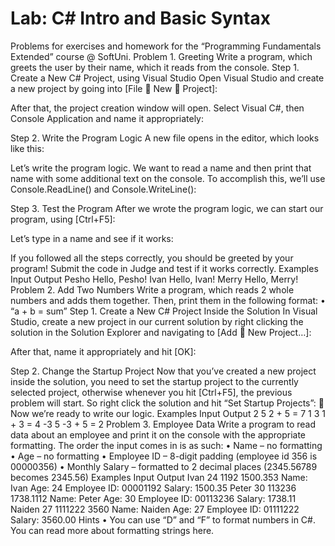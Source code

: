 # Lab: C# Intro and Basic Syntax
Problems for exercises and homework for the “Programming Fundamentals Extended” course @ SoftUni.
Problem 1.	Greeting
Write a program, which greets the user by their name, which it reads from the console.
Step 1.	Create a New C# Project, using Visual Studio
Open Visual Studio and create a new project by going into [File  New  Project]:
 
After that, the project creation window will open.
Select Visual C#, then Console Application and name it appropriately:
 
Step 2.	Write the Program Logic
A new file opens in the editor, which looks like this:
  
Let’s write the program logic. We want to read a name and then print that name with some additional text on the console. To accomplish this, we’ll use Console.ReadLine() and Console.WriteLine():
 
Step 3.	Test the Program
After we wrote the program logic, we can start our program, using [Ctrl+F5]:
 
Let’s type in a name and see if it works:
 
If you followed all the steps correctly, you should be greeted by your program! Submit the code in Judge and test if it works correctly.
Examples
Input	Output
Pesho	Hello, Pesho!
Ivan	Hello, Ivan!
Merry	Hello, Merry!
Problem 2.	Add Two Numbers
Write a program, which reads 2 whole numbers and adds them together. Then, print them in the following format: 
•	“a + b = sum”
Step 1.	Create a New C# Project Inside the Solution
In Visual Studio, create a new project in our current solution by right clicking the solution in the Solution Explorer and navigating to [Add  New Project…]:
 
After that, name it appropriately and hit [OK]:
 
Step 2.	Change the Startup Project
Now that you’ve created a new project inside the solution, you need to set the startup project to the currently selected project, otherwise whenever you hit [Ctrl+F5], the previous problem will start. So right click the solution and hit “Set Startup Projects”:
  		 
Now we’re ready to write our logic.
Examples
Input	Output
2
5	2 + 5 = 7
1
3	1 + 3 = 4
-3
5	-3 + 5 = 2
Problem 3.	Employee Data
Write a program to read data about an employee and print it on the console with the appropriate formatting. The order the input comes in is as such:
•	Name – no formatting
•	Age – no formatting
•	Employee ID – 8-digit padding (employee id 356 is 00000356)
•	Monthly Salary – formatted to 2 decimal places (2345.56789 becomes 2345.56)
Examples
Input	Output
Ivan
24
1192
1500.353	Name: Ivan
Age: 24
Employee ID: 00001192
Salary: 1500.35
Peter
30
113236
1738.1112	Name: Peter
Age: 30
Employee ID: 00113236
Salary: 1738.11
Naiden
27
1111222
3560	Name: Naiden
Age: 27
Employee ID: 01111222
Salary: 3560.00
Hints
•	You can use “D” and “F” to format numbers in C#. You can read more about formatting strings here.
